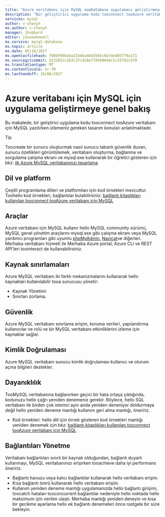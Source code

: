 ```yaml
---
title: "Azure veritabanı için MySQL aaaDatabase uygulaması geliştirmeye genel bakış | Microsoft Docs"
description: "Bir geliştirici uygulama kodu tooconnect tooAzure veritabanı için MySQL yazılırken izlemeniz gereken tasarım konuları sunar"
services: mysql
author: v-chenyh
ms.author: v-chenyh
manager: jhubbard
editor: jasonwhowell
ms.service: mysql-database
ms.topic: article
ms.date: 05/10/2017
ms.openlocfilehash: f08df605eba21b4ba4b43565c0a7ded95779a171
ms.sourcegitcommit: 523283cc1b3c37c428e77850964dc1c33742c5f0
ms.translationtype: MT
ms.contentlocale: tr-TR
ms.lasthandoff: 10/06/2017
---
```

# <a name="application-development-overview-for-azure-database-for-mysql"></a>Azure veritabanı için MySQL için uygulama geliştirmeye genel bakış 
Bu makalede, bir geliştirici uygulama kodu tooconnect tooAzure veritabanı için MySQL yazılırken izlemeniz gereken tasarım konuları anlatılmaktadır. 

> [!TIP]
> Toocreate bir sunucu oluşturmak nasıl sunucu tabanlı güvenlik duvarı, sunucu özellikleri görüntülemek, veritabanı oluşturma, bağlanma ve sorgulama çalışma ekranı ve mysql.exe kullanarak bir öğretici gösteren için bkz: [ilk Azure MySQL veritabanınızı tasarlama](tutorial-design-database-using-portal.md)

## <a name="language-and-platform"></a>Dil ve platform
Çeşitli programlama dilleri ve platformları için kod örnekleri mevcuttur. Toohello kod örnekleri, bağlantılar bulabilirsiniz: [bağlantı kitaplıkları kullanılan tooconnect tooAzure veritabanı için MySQL](concepts-connection-libraries.md)

## <a name="tools"></a>Araçlar
Azure veritabanı için MySQL kullanır hello MySQL community sürümü, MySQL genel yönetim araçlarını mysql.exe gibi çalışma ekranı veya MySQL yardımcı programları gibi uyumlu [phpMyAdmin](https://www.phpmyadmin.net/), [Navicat](https://www.navicat.com/products/navicat-for-mysql)ve diğerleri. Merhaba veritabanı hizmeti ile Merhaba Azure portal, Azure CLI ve REST API'leri toointeract de kullanabilirsiniz.

## <a name="resource-limitations"></a>Kaynak sınırlamaları
Azure MySQL veritabanı iki farklı mekanizmalarını kullanarak hello kaynakları kullanılabilir tooa sunucusu yönetir: 
- Kaynak Yönetimi 
- Sınırları zorlama.

## <a name="security"></a>Güvenlik
Azure MySQL veritabanı sınırlama erişim, koruma verileri, yapılandırma kullanıcılar ve rolü ve bir MySQL veritabanı etkinliklerini izleme için kaynaklar sağlar.

## <a name="authentication"></a>Kimlik Doğrulaması
Azure MySQL veritabanı sunucu kimlik doğrulaması kullanıcı ve oturum açma bilgileri destekler.

## <a name="resiliency"></a>Dayanıklılık
TooMySQL veritabanına bağlanırken geçici bir hata ortaya çıktığında, kodunuzu hello çağrı yeniden denemeniz gerekir. Böylece, hello SQL veritabanı ile birden çok istemci aynı anda yeniden deneniyor doldurmaya değil hello yeniden deneme mantığı kullanım geri alma mantığı, öneririz.

- Kod örnekleri: hello dili için örnek gösteren kod örnekleri mantığı yeniden denemek için bkz: [bağlantı kitaplıkları kullanılan tooconnect tooAzure veritabanı için MySQL](concepts-connection-libraries.md)

## <a name="managing-connections"></a>Bağlantıları Yönetme
Veritabanı bağlantıları sınırlı bir kaynak olduğundan, bağlantı duyarlı kullanmayı, MySQL veritabanınızı erişirken tooachieve daha iyi performans öneririz.
- Bağlantı havuzu veya kalıcı bağlantılar kullanarak hello veritabanı erişim.
- Kısa bağlantı ömrü kullanarak hello veritabanı erişim. 
- Kullanım yeniden deneme mantığı uygulamanızda hello bağlantı girişimi, toocatch hataları tooconcurrent bağlantılar nedeniyle hello noktada hello maksimum izin verilen ulaştı. Merhaba mantığı yeniden deneyin ve kısa bir gecikme ayarlama hello ek bağlantı denemeleri önce rastgele bir süre bekleyin.
